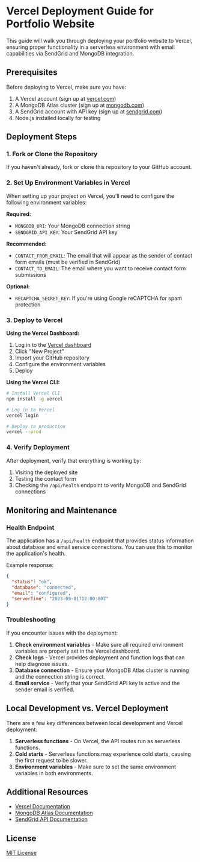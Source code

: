 # Vercel Deployment Guide for Portfolio Website

This guide will walk you through deploying your portfolio website to Vercel, ensuring proper functionality in a serverless environment with email capabilities via SendGrid and MongoDB integration.

## Prerequisites

Before deploying to Vercel, make sure you have:

1. A Vercel account (sign up at [vercel.com](https://vercel.com))
2. A MongoDB Atlas cluster (sign up at [mongodb.com](https://www.mongodb.com/cloud/atlas/register))
3. A SendGrid account with API key (sign up at [sendgrid.com](https://sendgrid.com))
4. Node.js installed locally for testing

## Deployment Steps

### 1. Fork or Clone the Repository

If you haven't already, fork or clone this repository to your GitHub account.

### 2. Set Up Environment Variables in Vercel

When setting up your project on Vercel, you'll need to configure the following environment variables:

**Required:**
- `MONGODB_URI`: Your MongoDB connection string
- `SENDGRID_API_KEY`: Your SendGrid API key

**Recommended:**
- `CONTACT_FROM_EMAIL`: The email that will appear as the sender of contact form emails (must be verified in SendGrid)
- `CONTACT_TO_EMAIL`: The email where you want to receive contact form submissions

**Optional:**
- `RECAPTCHA_SECRET_KEY`: If you're using Google reCAPTCHA for spam protection

### 3. Deploy to Vercel

**Using the Vercel Dashboard:**

1. Log in to the [Vercel dashboard](https://vercel.com/dashboard)
2. Click "New Project"
3. Import your GitHub repository
4. Configure the environment variables
5. Deploy

**Using the Vercel CLI:**

```bash
# Install Vercel CLI
npm install -g vercel

# Log in to Vercel
vercel login

# Deploy to production
vercel --prod
```

### 4. Verify Deployment

After deployment, verify that everything is working by:

1. Visiting the deployed site
2. Testing the contact form
3. Checking the `/api/health` endpoint to verify MongoDB and SendGrid connections

## Monitoring and Maintenance

### Health Endpoint

The application has a `/api/health` endpoint that provides status information about database and email service connections. You can use this to monitor the application's health.

Example response:
```json
{
  "status": "ok",
  "database": "connected",
  "email": "configured",
  "serverTime": "2023-09-01T12:00:00Z"
}
```

### Troubleshooting

If you encounter issues with the deployment:

1. **Check environment variables** - Make sure all required environment variables are properly set in the Vercel dashboard.
2. **Check logs** - Vercel provides deployment and function logs that can help diagnose issues.
3. **Database connection** - Ensure your MongoDB Atlas cluster is running and the connection string is correct.
4. **Email service** - Verify that your SendGrid API key is active and the sender email is verified.

## Local Development vs. Vercel Deployment

There are a few key differences between local development and Vercel deployment:

1. **Serverless functions** - On Vercel, the API routes run as serverless functions.
2. **Cold starts** - Serverless functions may experience cold starts, causing the first request to be slower.
3. **Environment variables** - Make sure to set the same environment variables in both environments.

## Additional Resources

- [Vercel Documentation](https://vercel.com/docs)
- [MongoDB Atlas Documentation](https://docs.atlas.mongodb.com)
- [SendGrid API Documentation](https://docs.sendgrid.com/api-reference)

## License

[MIT License](LICENSE)